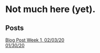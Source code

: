 # Not much here (yet).

## Posts
[Blog Post Week 1, 02/03/20](http://noah-goldman.github.io/Blog-Post-1)\
[01/30/20](http://noah-goldman.github.io/01-30-20)
